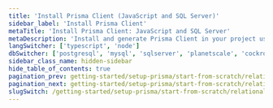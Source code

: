 ```yaml
---
title: 'Install Prisma Client (JavaScript and SQL Server)'
sidebar_label: 'Install Prisma Client'
metaTitle: 'Install Prisma Client: JavaScript and SQL Server'
metaDescription: 'Install and generate Prisma Client in your project using JavaScript and SQL Server'
langSwitcher: ['typescript', 'node']
dbSwitcher: ['postgresql', 'mysql', 'sqlserver', 'planetscale', 'cockroachdb']
sidebar_class_name: hidden-sidebar
hide_table_of_contents: true
pagination_prev: getting-started/setup-prisma/start-from-scratch/relational-databases/using-prisma-migrate-node-sqlserver
pagination_next: getting-started/setup-prisma/start-from-scratch/relational-databases/querying-the-database-node-sqlserver
slugSwitch: /getting-started/setup-prisma/start-from-scratch/relational-databases/install-prisma-client-
---
```


<!-- InstallPrismaClient -->

